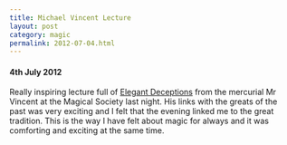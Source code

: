 ```yaml
---
title: Michael Vincent Lecture
layout: post
category: magic
permalink: 2012-07-04.html
---
```



#### 4th July 2012
Really inspiring lecture full of [Elegant Deceptions](http://michaelvincent.co.uk/) from the mercurial Mr Vincent at the Magical Society last night. His links with the greats of the past was very exciting and I felt that the evening linked me to the great tradition. This is the way I have felt about magic for always and it was comforting and exciting at the same time.

